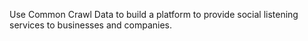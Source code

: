 Use Common Crawl Data to build a platform to provide social listening services to businesses and companies.
